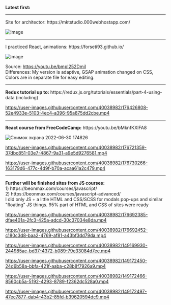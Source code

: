 <b>Latest first:</b>

<hr>
Site for architector: https://mktstudio.000webhostapp.com/

![image](https://user-images.githubusercontent.com/40038982/182369893-5fcb725e-44ac-404b-b893-eda7e598a2f5.png)

<hr>
I practiced React, animations:
https://forseti93.github.io/ <br>

![image](https://user-images.githubusercontent.com/40038982/182370119-12241e44-50b1-4fca-a243-eb5c1d0e2367.png)

Source: https://youtu.be/bmpI252DmiI <br>
Differences: 
My version is adaptive, 
GSAP animation changed on CSS,
Colors are in separate file for easy editing.

<hr>
<b>Redux tutorial up to:</b> https://redux.js.org/tutorials/essentials/part-4-using-data (including)<br>

https://user-images.githubusercontent.com/40038982/176426808-52e4933e-5103-4ec4-a396-95a875dd2cbe.mp4

<hr>
<b>React course from FreeCodeCamp:</b> https://youtu.be/bMknfKXIFA8 <br>

![Снимок экрана 2022-06-30 174826](https://user-images.githubusercontent.com/40038982/176708363-5df4ebff-a76e-40bf-8ca9-c4967f213e1b.jpg)


https://user-images.githubusercontent.com/40038982/176721359-37dbc851-03e7-4867-9a31-a9e5d9276581.mp4


https://user-images.githubusercontent.com/40038982/176730266-163179d6-477c-4d9f-b70a-acaa61a2c479.mp4


<hr>
<b>Further will be finished sites from JS courses:</b> <br/>
1) https://beonmax.com/courses/javascript/ <br/>
2) https://beonmax.com/courses/javascript-advanced/ <br/>
I did only JS + a little HTML and CSS/SCSS for modals pop-ups and similar "floating" JS things. 95% part of HTML and CSS of sites were ready


https://user-images.githubusercontent.com/40038982/176692385-dfae401a-2fc3-425a-adcd-30c37034e8da.mp4


https://user-images.githubusercontent.com/40038982/176692452-c180c3d8-baa2-4769-af81-a43bf3dd79da.mp4



https://user-images.githubusercontent.com/40038982/149169930-244985ac-bd37-4372-b089-79e33084d7ee.mp4


https://user-images.githubusercontent.com/40038982/149172450-24d6b58a-bbfa-421f-aaba-c28b8f7926a9.mp4


https://user-images.githubusercontent.com/40038982/149172466-8560cb5a-5192-4293-8789-f2362dc528a0.mp4


https://user-images.githubusercontent.com/40038982/149172497-47ec7877-dab4-43b2-85fd-b39620594dc9.mp4

